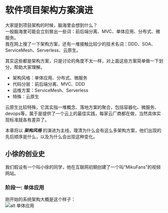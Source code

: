 # 软件项目架构方案演进
大家提到项目架构的时候，脑海里会想到什么？  
一般脑海里可能会立刻冒出一些词：前后端分离、MVC、单体应用、分布式、微服务。  
我在网上搜了一下架构方案，还有一堆接触比较少的技术名词：DDD、SOA、ServiceMesh、Serverless、云原生。  

其实这些都是架构方案，只是讨论的角度不太一样，对上面这些方案简单做一下划分，帮助大家理解。  
- 架构风格：单体应用、分布式、微服务
- 代码分层：前后端分离、MVC、DDD
- 运维方案：ServiceMesh、Serverless
- 特殊：云原生

云原生比较特殊，它其实指一堆概念、落地方案的聚合，包括容器化、微服务、devops等，属于是提供了一个云上的最佳实践，每家云厂商都在做，当然具体实现标准就各有差异了。  

本章将以 _**架构风格**_ 的演进为主线，理清为什么会有这么多架构方案，他们出现的先后顺序是什么，以及为什么会出现这种变化。  

## 小徐的创业史
我们假设有一个叫小徐的同学，他在互联网初期创建了一个叫“MikuFans”的视频网站。  
### 阶段一: 单体应用
刚开始的系统架构大概是这个样子：  
![alt 单体应用](http://assets.processon.com/chart_image/6350b39b1efad4167899b0b1.png)